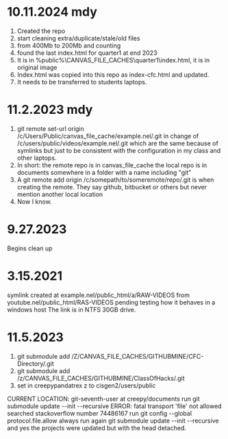 
# 10.11.2024 mdy
1. Created the repo
1. start cleaning extra/duplicate/stale/old files
1. from 400Mb to 200Mb and counting
1. found the last index.html for quarter1 at end 2023
1. It is in %public%\CANVAS_FILE_CACHES\quarter1\index.html, it is in original image
1. Index.html was copied into this repo as index-cfc.html and updated.
1. It needs to be transferred to students laptops. 

# 11.2.2023 mdy

1. git remote set-url origin /c/Users/Public/canvas_file_cache/example.nel/.git
in change of /c/users/public/videos/example.nel/.git 
which are the same because of symlinks but just to be consistent with the configuration
in my class and other laptops. 
1. In short: 
    the remote repo is in canvas_file_cache
    the local repo is in documents somewhere in a folder with a name including "git"
1. A git remote add origin /c/somepath/to/someremote/repo/.git 
is when creating the remote. They say github, bitbucket or others but never mention another local location
1. Now I know.


# 9.27.2023
Begins clean up

# 3.15.2021
symlink created at example.nel/public_html/a/RAW-VIDEOS from youtube.nel/public_html/RAS-VIDEOS
pending testing how it behaves in a windows host
The link is in NTFS 30GB drive.

# 11.5.2023
1. git submodule add /Z/CANVAS_FILE_CACHES/GITHUBMINE/CFC-Directory/.git
1. git submodule add /z/CANVAS_FILE_CACHES/GITHUBMINE/ClassOfHacks/.git
1. set in creepypandatrex z to cisgen2/users/public


CURRENT LOCATION: git-seventh-user at creepy/documents
run git submodule update --init --recursive
ERROR: fatal transport 'file' not allowed
searched stackoverflow number 74486167
run git config --global protocol.file.allow always
run again git submodule update --init --recursive
and yes the projects were updated but with the head detached.


